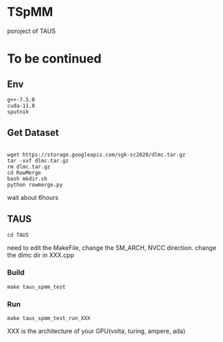 # TSpMM
poroject of TAUS

# To be continued


## Env
```shell
g++-7.5.0
cuda-11.8
sputnik
```

## Get Dataset
```shell

wget https://storage.googleapis.com/sgk-sc2020/dlmc.tar.gz
tar -xvf dlmc.tar.gz
rm dlmc.tar.gz
cd RowMerge
bash mkdir.sh
python rowmerge.py
```
wait about 6hours
## TAUS

```shell
cd TAUS
```
need to edit the MakeFile, change the SM_ARCH, NVCC direction.
change the dlmc dir in XXX.cpp

### Build
```shell
make taus_spmm_test
```



### Run
```shell
make taus_spmm_test_run_XXX
```
XXX is the architecture of your GPU(volta, turing, ampere, ada)
